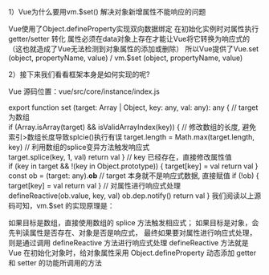 1）Vue为什么要用vm.$set() 解决对象新增属性不能响应的问题

Vue使用了Object.defineProperty实现双向数据绑定
在初始化实例时对属性执行 getter/setter 转化
属性必须在data对象上存在才能让Vue将它转换为响应式的（这也就造成了Vue无法检测到对象属性的添加或删除）
所以Vue提供了Vue.set (object, propertyName, value) / vm.$set (object, propertyName, value)

2）接下来我们看看框架本身是如何实现的呢?

Vue 源码位置：vue/src/core/instance/index.js

export function set (target: Array<any> | Object, key: any, val: any): any {
  // target 为数组  
  if (Array.isArray(target) && isValidArrayIndex(key)) {
    // 修改数组的长度, 避免索引>数组长度导致splcie()执行有误
    target.length = Math.max(target.length, key)
    // 利用数组的splice变异方法触发响应式  
    target.splice(key, 1, val)
    return val
  }
  // key 已经存在，直接修改属性值  
  if (key in target && !(key in Object.prototype)) {
    target[key] = val
    return val
  }
  const ob = (target: any).__ob__
  // target 本身就不是响应式数据, 直接赋值
  if (!ob) {
    target[key] = val
    return val
  }
  // 对属性进行响应式处理
  defineReactive(ob.value, key, val)
  ob.dep.notify()
  return val
}
我们阅读以上源码可知，vm.$set 的实现原理是：

如果目标是数组，直接使用数组的 splice 方法触发相应式；
如果目标是对象，会先判读属性是否存在、对象是否是响应式，
最终如果要对属性进行响应式处理，则是通过调用 defineReactive 方法进行响应式处理
defineReactive 方法就是 Vue 在初始化对象时，给对象属性采用 Object.defineProperty 动态添加 getter 和 setter 的功能所调用的方法